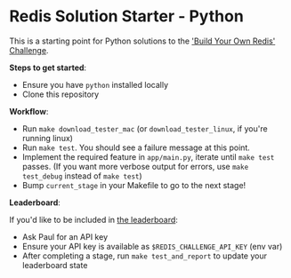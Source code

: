# Redis Solution Starter - Python

This is a starting point for Python solutions to the ['Build Your
Own Redis' Challenge](https://rohitpaulk.com/articles/redis-challenge).

**Steps to get started**:

- Ensure you have `python` installed locally
- Clone this repository

**Workflow**:

- Run `make download_tester_mac` (or `download_tester_linux`, if you're running
  linux)
- Run `make test`. You should see a failure message at this point.
- Implement the required feature in `app/main.py`, iterate until `make test`
  passes. (If you want more verbose output for errors, use `make test_debug`
  instead of `make test`)
- Bump `current_stage` in your Makefile to go to the next stage!

**Leaderboard**:

If you'd like to be included in [the
leaderboard](https://jayantbh.github.io/redis-challenge-leaderboard-ui/):

- Ask Paul for an API key
- Ensure your API key is available as `$REDIS_CHALLENGE_API_KEY` (env var)
- After completing a stage, run `make test_and_report` to update your
  leaderboard state